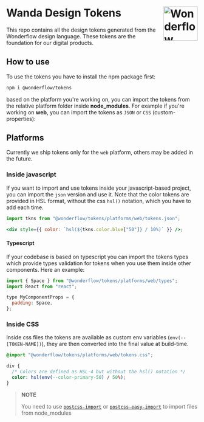 # Wanda Design Tokens [<img src="https://svgshare.com/i/Ygj.svg" alt="Wonderflow Logo" width="90" height="90" align="right">](https://design.wonderflow.ai)

This repo contains all the design tokens generated from the Wonderflow design language. These tokens are the foundation for our digital products.

## How to use

To use the tokens you have to install the npm package first:

```sh
npm i @wonderflow/tokens
```

based on the platform you're working on, you can import the tokens from the relative platform folder inside **node_modules**. For example if you're working on **web**, you can import the tokens as `JSON` or `CSS` (custom-properties):

## Platforms

Currently we ship tokens only for the `web` platform, others may be added in the future.

### Inside javascript

If you want to import and use tokens inside your javascript-based project, you can import the `json` version and use it. Note that the color tokens are provided in HSL format, without the css `hsl()` notation, which you have to add each time.

```jsx
import tkns from "@wonderflow/tokens/platforms/web/tokens.json";

<div style={{ color: `hsl(${tkns.color.blue["50"]} / 10%)` }} />;
```

#### Typescript

If your codebase is based on typescript you can import the tokens types which provide types validation for tokens when you use them inside other components. Here an example:

```jsx
import { Space } from "@wonderflow/tokens/platforms/web/types";
import React from "react";

type MyComponentProps = {
  padding: Space,
};
```

### Inside CSS

Inside css files the tokens are available as custom env variables (`env(--[TOKEN-NAME])`), they are then converted into the final value at build-time.

```css
@import "@wonderflow/tokens/platforms/web/tokens.css";

div {
  /* Colors are defined as HSL-4 but without the hsl() notation */
  color: hsl(env(--color-primary-50) / 50%);
}
```

> **NOTE**
>
> You need to use [`postcss-import`](https://github.com/postcss/postcss-import) or [`postcss-easy-import`](https://github.com/TrySound/postcss-easy-import) to import files from node_modules
